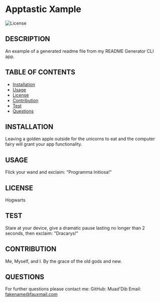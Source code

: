# Apptastic Xample 
  ![License](https://img.shields.io/badge/LICENSE-<Hogwarts>-GREEN)

  ## DESCRIPTION
  An example of a generated readme file from my README Generator CLI app.

  ## TABLE OF CONTENTS
  - [Installation](#installation)
  - [Usage](#usage)
  - [License](#license)
  - [Contribution](#contribution)
  - [Test](#test)
  - [Questions](#questions)

  ## INSTALLATION
  Leaving a golden apple outside for the unicorns to eat and the computer fairy will grant your app functionality.

  ## USAGE
  Flick your wand and exclaim: "Programma Initiosa!"

  ## LICENSE
  Hogwarts

  ## TEST
  Stare at your device, give a dramatic pause lasting no longer than 2 seconds, then exclaim: "Dracarys!"

  ## CONTRIBUTION
  Me, Myself, and I. By the grace of the old gods and new.

  ## QUESTIONS
  For further questions please contact me: 
  GitHub: Muad'Dib
  Email: fakename@fauxmail.com



